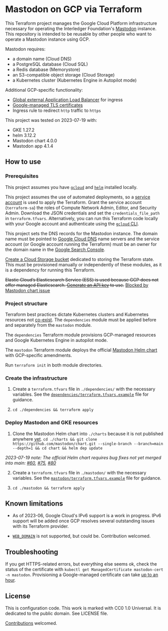 # Mastodon on GCP via Terraform

This Terraform project manages the Google Cloud Platform infrastructure necessary for operating the Interledger Foundation's [Mastodon](https://joinmastodon.org/) instance. This repository is intended to be reusable by other people who want to operate a Mastodon instance using GCP.

Mastodon requires:

- a domain name (Cloud DNS)
- a PostgreSQL database (Cloud SQL)
- a Redis database (Memorystore)
- an S3-compatible object storage (Cloud Storage)
- a Kubernetes cluster (Kubernetes Engine in Autopilot mode)

Additional GCP-specific functionality:

- [Global external Application Load Balancer](https://cloud.google.com/load-balancing/docs/https) for ingress
- [Google-managed TLS certificates](https://cloud.google.com/kubernetes-engine/docs/how-to/managed-certs)
- Ingress rule to redirect `http` traffic to `https`

This project was tested on 2023-07-19 with:

- GKE 1.27.2
- helm 3.12.2
- Mastodon chart 4.0.0
- Mastodon app 4.1.4

## How to use

### Prerequisites

This project assumes you have [`gcloud`](https://cloud.google.com/sdk/gcloud/) and [`helm`](https://helm.sh/docs/intro/install/) installed locally.

This project assumes the use of automated deployments, so a [service account](https://console.cloud.google.com/iam-admin/iam) is used to apply the Terraform. Grant the service account (`terraform-sa`) the roles of Compute Network Admin, Editor, and Security Admin. Download the JSON credentials and set the `credentials_file_path` in `terraform.tfvars`. Alternatively, you can run this Terraform code locally with your Google account and authenticate using the [`gcloud` CLI](https://cloud.google.com/sdk/gcloud/).

This project sets the DNS records for the Mastodon instance. The domain name must be pointed to [Google Cloud DNS](https://console.cloud.google.com/net-services/dns/zones) name servers and the service account (or Google account running the Terraform) must be an owner for the domain name in the [Google Search Console](https://search.google.com/search-console/users).

[Create a Cloud Storage bucket](https://console.cloud.google.com/storage/browser) dedicated to storing the Terraform state. This must be provisioned manually or independently of these modules, as it is a dependency for running this Terraform.

~~Elastic Cloud’s Elasticsearch Service (ESS) is used because GCP does not offer managed Elasticsearch. [Generate an API key](https://registry.terraform.io/providers/elastic/ec/latest/docs#api-key-authentication-recommended) to use.~~ [Blocked by Mastodon chart issue](https://github.com/mastodon/chart/issues/30)

### Project structure

Terraform best practices dictate Kubernetes clusters and Kubernetes resources not [co-exist](https://itnext.io/terraform-dont-use-kubernetes-provider-with-your-cluster-resource-d8ec5319d14a). The `dependencies` module must be applied before and separately from the `mastodon` module.

The `dependencies` Terraform module provisions GCP-managed resources and Google Kubernetes Engine in autopilot mode.

The `mastodon` Terraform module deploys the official [Mastodon Helm chart](https://github.com/mastodon/chart) with GCP-specific amendments.

Run `terraform init` in both module directories.

### Create the infrastructure

1. Create a `terraform.tfvars` file in `./dependencies/` with the necessary variables. See the [`dependencies/terraform.tfvars.example`](./dependencies/terraform.tfvars.example) file for guidance.

2. `cd ./dependencies && terraform apply`

### Deploy Mastodon and GKE resources

1. Clone the Mastodon Helm chart into `./charts` because it is not published anywhere [yet](https://github.com/mastodon/chart/issues/27). `cd ./charts && git clone https://github.com/mastodon/chart.git --single-branch --branch=main --depth=1 && cd chart && helm dep update`

_2023-07-19 note: The official Helm chart requires bug fixes not yet merged into main: [#60](https://github.com/mastodon/chart/pull/60), [#75](https://github.com/mastodon/chart/pull/75), [#80](https://github.com/mastodon/chart/issues/80)_

2. Create a `terraform.tfvars` file in `./mastodon/` with the necessary variables. See the [`mastodon/terraform.tfvars.example`](./mastodon/terraform.tfvars.example) file for guidance.

3. `cd ./mastodon && terraform apply`

## Known limitations

- As of 2023-06, Google Cloud's IPv6 support is a work in progress. IPv6 support will be added once GCP resolves several outstanding issues with its Terraform provider.

- [`WEB_DOMAIN`](https://docs.joinmastodon.org/admin/config/#web_domain) is not supported, but could be. Contribution welcomed.

## Troubleshooting

If you get HTTPS-related errors, but everything else seems ok, check the status of the certificate with `kubectl get ManagedCertificate mastodon-cert -n mastodon`. Provisioning a Google-managed certificate can take [up to an hour](https://cloud.google.com/load-balancing/docs/ssl-certificates/troubleshooting#certificate-managed-status).

## License

This is configuration code. This work is marked with CC0 1.0 Universal. It is dedicated to the public domain. See LICENSE file.

[Contributions](./CONTRIBUTING.md) welcomed.
